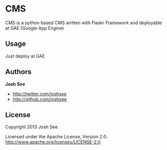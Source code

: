 CMS
=================

CMS is a python based CMS written with Flaskr Framework and deployable at GAE (Google App Engine)

Usage
-------
Just deploy at GAE


Authors
-------

**Josh See**

+ http://twitter.com/joshsee
+ http://github.com/joshsee

License
---------------------

Copyright 2013 Josh See.

Licensed under the Apache License, Version 2.0: http://www.apache.org/licenses/LICENSE-2.0
